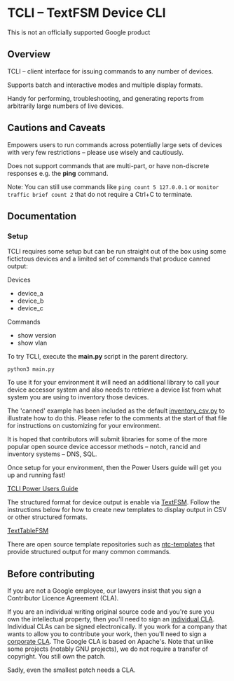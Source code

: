 # TCLI – TextFSM Device CLI

This is not an officially supported Google product

## Overview

TCLI – client interface for issuing commands to any number of devices.

Supports batch and interactive modes and multiple display formats.

Handy for performing, troubleshooting, and generating reports from
arbitrarily large numbers of live devices.

## Cautions and Caveats

Empowers users to run commands across potentially large sets of devices with
very few restrictions – please use wisely and cautiously.

Does not support commands that are multi-part, or have non-discrete responses
e.g. the **ping** command.

Note: You can still use commands like `ping count 5 127.0.0.1` or
`monitor traffic brief count 2` that do not require a Ctrl+C to terminate.

## Documentation

### Setup
TCLI requires some setup but can be run straight out of the box using some
fictictous devices and a limited set of commands that produce canned output:

Devices

   * device_a
   * device_b
   * device_c

Commands

   * show version
   * show vlan

To try TCLI, execute the **main.py** script in the parent directory.

    python3 main.py

To use it for your environment it will need an additional library to call
your device accessor system and also needs to retrieve a device list from
what system you are using to inventory those devices.

The 'canned' example has been included as the default [inventory_csv.py](https://github.com/google/tcli/blob/master/tcli/inventory_csv.py) to
illustrate how to do this. Please refer to the comments at the start of that
file for instructions on customizing for your environment.

It is hoped that contributors will submit libraries for some of the more
popular open source device accessor methods – notch, rancid and inventory systems – DNS, SQL.

Once setup for your environment, then the Power Users guide will get you up and running fast!

[TCLI Power Users Guide](https://github.com/google/tcli/wiki/TCLI-Power-Users-Guide)

The structured format for device output is enable via [TextFSM](https://github.com/google/tcli).
Follow the instructions below for how to create new templates to display output in CSV or other structured formats.

[TextTableFSM](https://github.com/google/textfsm/wiki/Code-Lab)

There are open source template repositories such as [ntc-templates](https://github.com/networktocode/ntc-templates)
that provide structured output for many common commands.

Before contributing
-------------------
If you are not a Google employee, our lawyers insist that you sign a Contributor
Licence Agreement (CLA).

If you are an individual writing original source code and you're sure you own
the intellectual property, then you'll need to sign an
[individual CLA](https://cla.developers.google.com/about/google-individual).
Individual CLAs can be signed electronically. If you work for a company that
wants to allow you to contribute your work, then you'll need to sign a
[corporate CLA](https://cla.developers.google.com/clas).
The Google CLA is based on Apache's. Note that unlike some projects
(notably GNU projects), we do not require a transfer of copyright. You still own
the patch.

Sadly, even the smallest patch needs a CLA.
